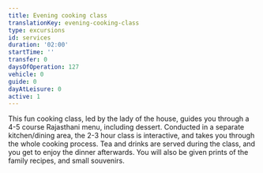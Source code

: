 ```yaml
---
title: Evening cooking class
translationKey: evening-cooking-class
type: excursions
id: services
duration: '02:00'
startTime: ''
transfer: 0
daysOfOperation: 127
vehicle: 0
guide: 0
dayAtLeisure: 0
active: 1
---
```

This fun cooking class, led by the lady of the house, guides you through a 4-5 course Rajasthani menu, including dessert. Conducted in a separate kitchen/dining area, the 2-3 hour class is interactive, and takes you through the whole cooking process. Tea and drinks are served during the class, and you get to enjoy the dinner afterwards. You will also be given prints of the family recipes, and small souvenirs.  
